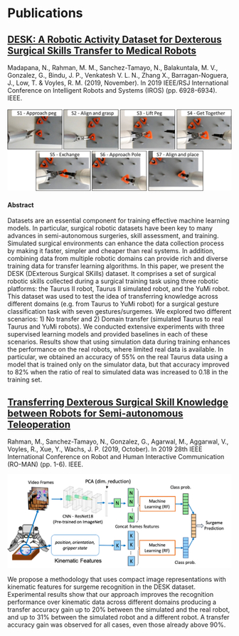 # Publications

## [DESK: A Robotic Activity Dataset for Dexterous Surgical Skills Transfer to Medical Robots](https://ieeexplore.ieee.org/document/8967760)

Madapana, N., Rahman, M. M., Sanchez-Tamayo, N., Balakuntala, M. V., Gonzalez, G., Bindu, J. P., Venkatesh V. L. N., Zhang X., Barragan-Noguera, J., Low, T. & Voyles, R. M. (2019, November). In 2019 IEEE/RSJ International Conference on Intelligent Robots and Systems (IROS) (pp. 6928-6934). IEEE.


<p align="center">
  <img width="640" src="surgemes2.png">
</p>

#### Abstract

Datasets are an essential component for training effective machine learning models. In particular, surgical robotic datasets have been key to many advances in semi-autonomous surgeries, skill assessment, and training. Simulated surgical environments can enhance the data collection process by making it faster, simpler and cheaper than real systems. In addition, combining data from multiple robotic domains can provide rich and diverse training data for transfer learning algorithms. In this paper, we present the DESK (DExterous Surgical SKills) dataset. It comprises a set of surgical robotic skills collected during a surgical training task using three robotic platforms: the Taurus II robot, Taurus II simulated robot, and the YuMi robot. This dataset was used to test the idea of transferring knowledge across different domains (e.g. from Taurus to YuMi robot) for a surgical gesture classification task with seven gestures/surgemes. We explored two different scenarios: 1) No transfer and 2) Domain transfer (simulated Taurus to real Taurus and YuMi robots). We conducted extensive experiments with three supervised learning models and provided baselines in each of these scenarios. Results show that using simulation data during training enhances the performance on the real robots, where limited real data is available. In particular, we obtained an accuracy of 55% on the real Taurus data using a model that is trained only on the simulator data, but that accuracy improved to 82% when the ratio of real to simulated data was increased to 0.18 in the training set.



## [Transferring Dexterous Surgical Skill Knowledge between Robots for Semi-autonomous Teleoperation](https://ieeexplore-ieee-org.ezproxy.lib.purdue.edu/abstract/document/8956396)

Rahman, M., Sanchez-Tamayo, N., Gonzalez, G., Agarwal, M., Aggarwal, V., Voyles, R., Xue, Y., Wachs, J. P. (2019, October). In 2019 28th IEEE International Conference on Robot and Human Interactive Communication (RO-MAN) (pp. 1-6). IEEE.

<p align="center">
  <img width="640" src="surgeme_rec.png">
</p>

We propose a methodology that uses compact image representations with kinematic features for surgeme recognition in the DESK dataset. Experimental results show that our approach improves the recognition performance over kinematic data across different domains producing a transfer accuracy gain up to 20% between the simulated and the real robot, and up to 31% between the simulated robot and a different robot. A transfer accuracy gain was observed for all cases, even those already above 90%.